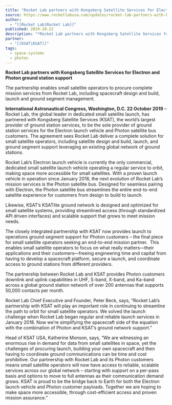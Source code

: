 ```yaml
---
title: "Rocket Lab partners with Kongsberg Satellite Services for Electron and Photon ground station support "
source: https://www.rocketlabusa.com/updates/rocket-lab-partners-with-kongsberg-satellite-services-for-electron-and-photon-ground-station-support/
author:
  - "[[Rocket Lab|Rocket Lab]]"
published: 2019-10-22
description: "*Rocket Lab partners with Kongsberg Satellite Services for Electron and Photon ground station support*"
partner:
  - "[[KSAT|KSAT]]"
tags:
  - space-systems
  - photon
---
```

**Rocket Lab partners with Kongsberg Satellite Services for Electron and Photon ground station support**

The partnership enables small satellite operators to procure complete mission services from Rocket Lab, including spacecraft design and build, launch and ground segment management.

**International Astronautical Congress, Washington, D.C. 22 October 2019** – Rocket Lab, the global leader in dedicated small satellite launch, has partnered with Kongsberg Satellite Services (KSAT), the world’s largest provider of ground station services, to be the sole provider of ground station services for the Electron launch vehicle and Photon satellite bus customers. The agreement sees Rocket Lab deliver a complete solution for small satellite operators, including satellite design and build, launch, and ground segment support leveraging an existing global network of ground stations.

Rocket Lab’s Electron launch vehicle is currently the only commercial, dedicated small satellite launch vehicle operating a regular service to orbit, making space more accessible for small satellites. With a proven launch vehicle in operation since January 2018, the next evolution of Rocket Lab’s mission services is the Photon satellite bus. Designed for seamless pairing with Electron, the Photon satellite bus streamlines the entire end-to-end satellite experience for customers from design to build to launch.

Likewise, KSAT’s KSATlite ground network is designed and optimized for small satellite systems, providing streamlined access (through standardized API driven interfaces) and scalable support that grows to meet mission needs.

The closely integrated partnership with KSAT now provides launch to operations ground segment support for Photon customers – the final piece for small satellite operators seeking an end-to-end mission partner.  This enables small satellite operators to focus on what really matters—their applications and their customers—freeing engineering time and capital from having to develop a spacecraft platform, secure a launch, and coordinate access to ground stations from different providers.

The partnership between Rocket Lab and KSAT provides Photon customers downlink and uplink capabilities in UHF, S-band, X-band, and Ka-band across a global ground station network of over 200 antennas that supports 50,000 contacts per month.

Rocket Lab Chief Executive and Founder, Peter Beck, says, “Rocket Lab’s partnership with KSAT will play an important role in continuing to streamline the path to orbit for small satellite operators. We solved the launch challenge when Rocket Lab began regular and reliable launch services in January 2018. Now we’re simplifying the spacecraft side of the equation with the combination of Photon and KSAT’s ground network support.”

Head of KSAT USA, Katherine Monson, says, “We are witnessing an enormous rise in demand for data from small satellites in space, yet the challenges of procuring launch, building your own spacecraft and then having to coordinate ground communications can be time and cost prohibitive. Our partnership with Rocket Lab and its Photon customers means small satellite operators will now have access to reliable, scalable services across our global network – starting with support on a per-pass basis and options to move to full antennas as their communication demand grows. KSAT is proud to be the bridge back to Earth for both the Electron launch vehicle and Photon customer payloads. Together we are hoping to make space more accessible, through cost-efficient access and proven mission assurance.”